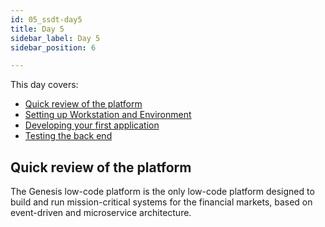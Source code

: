 ```yaml
---
id: 05_ssdt-day5
title: Day 5
sidebar_label: Day 5
sidebar_position: 6

---
```

This day covers:

- [Quick review of the platform​](#quick-review-of-the-platform)
- [Setting up Workstation and Environment](/tutorials/training-resources/environment-setup/)
- [Developing your first application​​](#developing-your-first-application)
- [Testing the back end​​](/tutorials/training-resources/training-content-day1/#testing-the-back-end)


## Quick review of the platform

The Genesis low-code platform is the only low-code platform designed to build and run mission-critical systems for the financial markets, based on event-driven and microservice architecture.